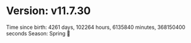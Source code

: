 # Version: v11.7.30
Time since birth: 4261 days, 102264 hours, 6135840 minutes, 368150400 seconds
Season: Spring 🌸
